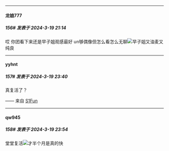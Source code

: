 ﻿
*****

####  龙娘777  
##### 156#       发表于 2024-3-19 21:14

哎 你团看下来还是早子姐观感最好 un够偶像但怎么看怎么无聊<img src="https://static.saraba1st.com/image/smiley/face2017/049.png" referrerpolicy="no-referrer">早子姐又油麦又纯良


*****

####  yyhnt  
##### 157#       发表于 2024-3-19 23:40

真复活了？

—— 来自 [S1Fun](https://s1fun.koalcat.com)


*****

####  qw945  
##### 158#       发表于 2024-3-19 23:54

堂堂复活<img src="https://static.saraba1st.com/image/smiley/face2017/072.png" referrerpolicy="no-referrer">才半个月是真的快

